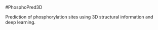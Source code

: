 #PhosphoPred3D

Prediction of phosphorylation sites using 3D structural information and deep learning.
